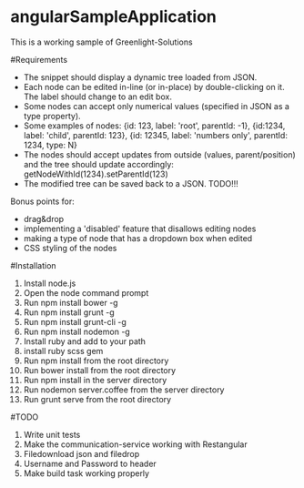 # angularSampleApplication
This is a working sample of Greenlight-Solutions

#Requirements
- The snippet should display a dynamic tree loaded from JSON.
- Each node can be edited in-line (or in-place) by double-clicking on it. The label should change to an edit box.
- Some nodes can accept only numerical values (specified in JSON as a type property).
- Some examples of nodes: {id: 123, label: 'root', parentId: -1}, {id:1234, label: 'child', parentId: 123}, {id: 12345, label: 'numbers only', parentId: 1234, type: N}
- The nodes should accept updates from outside (values, parent/position) and the tree should update accordingly: getNodeWithId(1234).setParentId(123)
- The modified tree can be saved back to a JSON. TODO!!!

Bonus points for:

- drag&drop
- implementing a 'disabled' feature that disallows editing nodes
- making a type of node that has a dropdown box when edited
- CSS styling of the nodes

#Installation
1. Install node.js
2. Open the node command prompt
3. Run npm install bower -g
4. Run npm install grunt -g
5. Run npm install grunt-cli -g
6. Run npm install nodemon -g
7. Install ruby and add to your path
8. install ruby scss gem
9. Run npm install from the root directory
10. Run bower install from the root directory
11. Run npm install in the server directory
12. Run nodemon server.coffee from the server directory
13. Run grunt serve from the root directory

#TODO
1. Write unit tests
2. Make the communication-service working with Restangular
3. Filedownload json and filedrop
4. Username and Password to header
5. Make build task working properly
